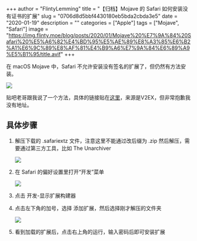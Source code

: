 +++
author = "FlintyLemming"
title = "【归档】Mojave 的 Safari 如何安装没有证书的扩展"
slug = "0706d8d5bbf4430180eb5bda2cbda3e5"
date = "2020-01-19"
description = ""
categories = ["Apple"]
tags = ["Mojave", "Safari"]
image = "https://img.flinty.moe/blog/posts/2020/01/Mojave%20%E7%9A%84%20Safari%20%E5%A6%82%E4%BD%95%E5%AE%89%E8%A3%85%E6%B2%A1%E6%9C%89%E8%AF%81%E4%B9%A6%E7%9A%84%E6%89%A9%E5%B1%95/title.avif"
+++

在 macOS Mojave 中，Safari 不允许安装没有签名的扩展了，但仍然有方法安装。

![](https://img.flinty.moe/blog/posts/2020/01/Mojave%20%E7%9A%84%20Safari%20%E5%A6%82%E4%BD%95%E5%AE%89%E8%A3%85%E6%B2%A1%E6%9C%89%E8%AF%81%E4%B9%A6%E7%9A%84%E6%89%A9%E5%B1%95/1.avif)

贴吧老哥跟我说了一个方法，具体的链接贴在[这里](https://tieba.baidu.com/p/5822937990#121303346729)，来源是V2EX，但非常抱歉我没有地址。

## 具体步骤

1. 解压下载的 .safariextz 文件，注意这里不能通过改后缀为 .zip 然后解压，需要通过第三方工具，比如 The Unarchiver

    ![](https://img.flinty.moe/blog/posts/2020/01/Mojave%20%E7%9A%84%20Safari%20%E5%A6%82%E4%BD%95%E5%AE%89%E8%A3%85%E6%B2%A1%E6%9C%89%E8%AF%81%E4%B9%A6%E7%9A%84%E6%89%A9%E5%B1%95/2.avif)

2. 在 Safari 的偏好设置里打开“开发”菜单

    ![](https://img.flinty.moe/blog/posts/2020/01/Mojave%20%E7%9A%84%20Safari%20%E5%A6%82%E4%BD%95%E5%AE%89%E8%A3%85%E6%B2%A1%E6%9C%89%E8%AF%81%E4%B9%A6%E7%9A%84%E6%89%A9%E5%B1%95/3.avif)

3. 点击 开发-显示扩展构建器
4. 点击左下角的加号，选择 添加扩展，然后选择刚才解压的文件夹

    ![](https://img.flinty.moe/blog/posts/2020/01/Mojave%20%E7%9A%84%20Safari%20%E5%A6%82%E4%BD%95%E5%AE%89%E8%A3%85%E6%B2%A1%E6%9C%89%E8%AF%81%E4%B9%A6%E7%9A%84%E6%89%A9%E5%B1%95/4.avif)

5. 看到加载的扩展后，点击右上角的运行，输入密码后即可安装扩展
